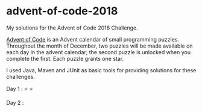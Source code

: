 # advent-of-code-2018
My solutions for the Advent of Code 2018 Challenge.

[Advent of Code](https://adventofcode.com/) is an Advent calendar of small programming puzzles. Throughout the month of December, two puzzles will be made available on each day in the advent calendar; the second puzzle is unlocked when you complete the first. Each puzzle grants one star.

I used Java, Maven and JUnit as basic tools for providing solutions for these challenges.

Day 1 : ⭐️ ⭐️

Day 2 : 
